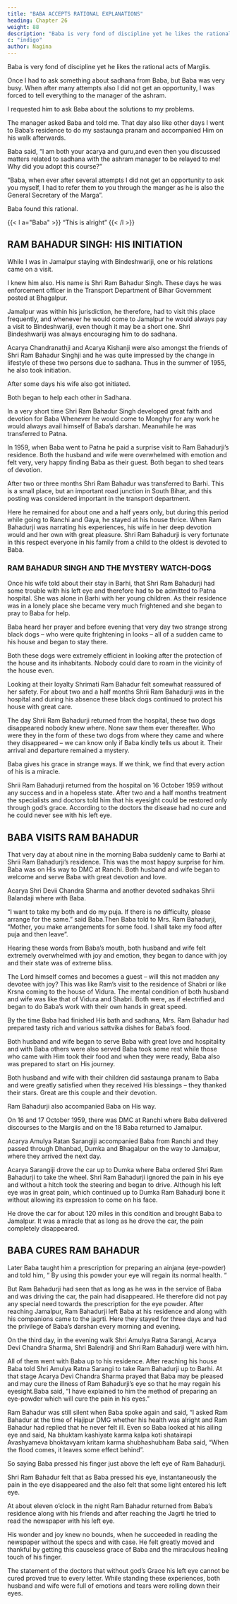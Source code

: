 ```yaml
---
title: "BABA ACCEPTS RATIONAL EXPLANATIONS"
heading: Chapter 26
weight: 88
description: "Baba is very fond of discipline yet he likes the rational acts of Margiis"
c: "indigo"
author: Nagina
---
```



Baba is very fond of discipline yet he likes the rational acts of Margiis. 

Once I had to ask something about sadhana from Baba, but Baba was very busy. When after many attempts also I did not get an opportunity, I was forced to tell everything to the manager of the ashram.

I requested him to ask Baba about the solutions to my problems.

The manager asked Baba and told me. That day also like other days I went to Baba’s residence to do my sastaunga pranam and accompanied Him on his walk afterwards.

 <!-- Now look at the Lila of Baba. That day I was alone on the walk with Him. -->

Baba said, “I am both your acarya and guru,and even then you discussed matters related to sadhana with the ashram manager to be relayed to me! Why did you adopt this course?”

<!-- As I heard this question, I was reminded of the promise I had taken at the time
of initiation and I was struck dumb.
I said,  -->

“Baba, when ever after several attempts I did not get an opportunity to ask you myself, I had to refer them to you through the manger as he is also the General Secretary of the Marga”.


<!-- So you mentioned them to him as the General Secretary of the Marga?

I replied in the affirmative.  -->
Baba found this rational.

{{< l a="Baba" >}}
“This is alright”
{{< /l >}}


<!-- Thus, although earlier I did not get an opportunity to be with him for so many
days He now gave me all the time I needed.
 -->

## RAM BAHADUR SINGH: HIS INITIATION

While I was in Jamalpur staying with Bindeshwariji, one or his relations came on a visit. 

I knew him also. His name is Shri Ram Bahadur Singh. These days he was enforcement officer in the Transport Department of Bihar Government posted at Bhagalpur. 

Jamalpur was within his jurisdiction, he therefore, had to visit this place frequently, and whenever he would come to Jamalpur he would always pay a visit to Bindeshwariji, even though it may be a short one. Shri Bindeshwariji was always encouraging him to do sadhana.

Acarya Chandranathji and Acarya Kishanji were also amongst the friends of Shri Ram Bahadur Singhji and he was quite impressed by the change in lifestyle of these two persons due to sadhana. Thus in the summer of 1955, he also took initiation.

After some days his wife also got initiated. 

Both began to help each other in Sadhana.

In a very short time Shri Ram Bahadur Singh developed great faith and devotion for Baba Whenever he would come to Monghyr for any work he would always avail himself of Baba’s darshan. Meanwhile he was transferred to Patna.

In 1959, when Baba went to Patna he paid a surprise visit to Ram Bahadurji’s residence. Both the husband and wife were overwhelmed with emotion and felt very, very happy finding Baba as their guest. Both began to shed tears of devotion.

After two or three months Shri Ram Bahadur was transferred to Barhi. This is a small place, but an important road junction in South Bihar, and this posting was considered important in the transport department. 

Here he remained for about one and a half years only, but during this period while going to Ranchi and Gaya, he stayed at his house thrice. When Ram Bahadurji was narrating his experiences, his wife in her deep devotion would and her own with great pleasure. Shri Ram Bahadurji is very
fortunate in this respect everyone in his family from a child to the oldest is devoted to
Baba.

### RAM BAHADUR SINGH AND THE MYSTERY WATCH-DOGS

Once his wife told about their stay in Barhi, that Shri Ram Bahadurji had some trouble with his left eye and therefore had to be admitted to Patna hospital. She was alone in Barhi with her young children. As their residence was in a lonely place she became very much frightened and she began to pray to Baba for help. 

Baba heard her prayer and before evening that very day two strange strong black dogs – who were quite frightening in looks – all of a sudden came to his house and began to stay there. 

Both these dogs were extremely efficient in looking after the protection of the house and its inhabitants. Nobody could dare to roam in the vicinity of the house even.

Looking at their loyalty Shrimati Ram Bahadur felt somewhat reassured of her safety. For about two and a half months Shrii Ram Bahadurji was in the hospital and during his absence these black dogs continued to protect his house with great care. 

The day Shrii Ram Bahadurji returned from the hospital, these two dogs disappeared nobody knew where. None saw them ever thereafter. Who were they in the form of these two dogs from where they came and where they disappeared – we can know only if Baba kindly tells us about it. Their arrival and departure remained a mystery. 

Baba gives his grace in strange ways. If we think, we find that every action of his is a miracle.

Shrii Ram Bahadurji returned from the hospital on 16 October 1959 without any success and in a hopeless state. After two and a half months treatment the specialists and doctors told him that his eyesight could be restored only through god’s grace. According to the doctors the disease had no cure and he could never see with his left eye.


## BABA VISITS RAM BAHADUR

That very day at about nine in the morning Baba suddenly came to Barhi at Shrii Ram Bahadurji’s residence. This was the most happy surprise for him. Baba was on His way to DMC at Ranchi. Both husband and wife began to welcome and serve
Baba with great devotion and love. 

Acarya Shri Devii Chandra Sharma and another devoted sadhakas Shrii Balandaji where with Baba.

“I want to take my both and do my puja. If there is no difficulty, please arrange for the same.” said Baba.Then Baba told to Mrs. Ram Bahadurji, “Mother, you make arrangements for some food. I shall take my food after puja and then leave”.

Hearing these words from Baba’s mouth, both husband and wife felt extremely overwhelmed with joy and emotion, they began to dance with joy and their state was of extreme bliss.

The Lord himself comes and becomes a guest – will this not madden any devotee with joy? This was like Ram’s visit to the residence of Shabri or like Krsna coming to the house of Vidura. The mental condition of both husband and wife was like that of Vidura and Shabri. Both were, as if electrified and began to do Baba’s work with their own hands in great speed.

By the time Baba had finished His bath and sadhana, Mrs. Ram Bahadur had prepared tasty rich and various sattvika dishes for Baba’s food. 

Both husband and wife began to serve Baba with great love and hospitality and with Baba others were also served Baba took some rest while those who came with Him took their food and when they were ready, Baba also was prepared to start on His journey. 

Both husband and wife with their children did sastaunga pranam to Baba and were greatly satisfied when they received His blessings – they thanked their stars. Great are this couple and their
devotion.

Ram Bahadurji also accompanied Baba on His way.

On 16 and 17 October 1959, there was DMC at Ranchi where Baba delivered discourses to the Margiis and on the 18 Baba returned to Jamalpur. 

Acarya Amulya Ratan Sarangiji accompanied Baba from Ranchi and they passed through Dhanbad, Dumka and Bhagalpur on the way to Jamalpur, where they arrived the next day.

Acarya Sarangiji drove the car up to Dumka where Baba ordered Shri Ram Bahadurji to take the wheel. Shri Ram Bahadurji ignored the pain in his eye and without a hitch took the steering and began to drive. Although his left eye was in great pain, which continued up to Dumka Ram Bahadurji bone it without allowing its expression to come on his face.

He drove the car for about 120 miles in this condition and brought Baba to Jamalpur. It was a miracle that as long as he drove the car, the pain completely disappeared.


## BABA CURES RAM BAHADUR

Later Baba taught him a prescription for preparing an ainjana (eye-powder) and told him, “ By using this powder your eye will regain its normal health. “

But Ram Bahadurji had seen that as long as he was in the service of Baba and was driving the car, the pain had disappeared. He therefore did not pay any special need towards the prescription for the eye powder. After reaching Jamalpur, Ram Bahadurji left Baba at his residence and along with his companions came to the jagrti.
Here they stayed for three days and had the privilege of Baba’s darshan every morning
and evening.

On the third day, in the evening walk Shri Amulya Ratna Sarangi, Acarya Devi Chandra Sharma, Shri Balendriji and Shri Ram Bahadurji were with him. 

All of them went with Baba up to his residence. After reaching his house Baba told Shri Amulya Ratna Sarangi to take Ram Bahadurji up to Barhi. At that stage Acarya Devi Chandra Sharma prayed that Baba may be pleased and may cure the illness of Ram Bahadurji’s eye so that he may regain his eyesight.Baba said, “I have explained to him the method of preparing an eye-powder which will cure the pain in his eyes.”

Ram Bahadur was still silent when Baba spoke again and said, “I asked Ram Bahadur at the time of Hajipur DMG whether his health was alright and Ram Bahadur had replied that he never felt ill. Even so Baba looked at his ailing eye and said,
Na bhuktam kashiyate karma kalpa koti shatairapi
Avashyameva bhoktavyam kritam karma shubhashubham
Baba said, “When the flood comes, it leaves some effect behind”.

So saying Baba pressed his finger just above the left eye of Ram Bahadurji.

Shri Ram Bahadur felt that as Baba pressed his eye, instantaneously the pain in the eye disappeared and the also felt that some light entered his left eye. 

At about eleven o’clock in the night Ram Bahadur returned from Baba’s residence along with his friends and after reaching the Jagrti he tried to read the newspaper with his left eye. 

His wonder and joy knew no bounds, when he succeeded in reading the newspaper without the specs and with case. He felt greatly moved and thankful by getting this causeless grace of Baba and the miraculous healing touch of
his finger. 

The statement of the doctors that without god’s Grace his left eye cannot be cured proved true to every letter. While standing these experiences, both husband and wife were full of emotions and tears were rolling down their eyes.


